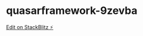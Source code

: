 # quasarframework-9zevba

[Edit on StackBlitz ⚡️](https://stackblitz.com/edit/quasarframework-9zevba)